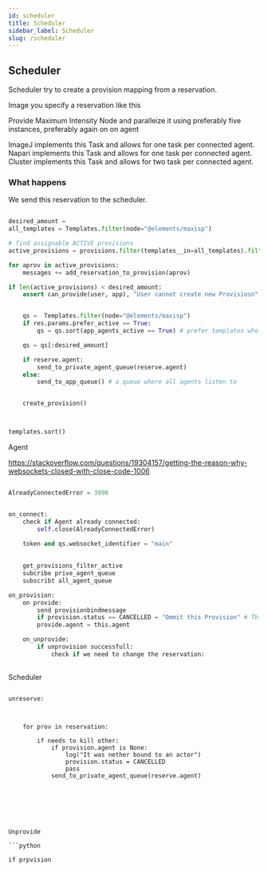 ```yaml
---
id: scheduler
title: Scheduler
sidebar_label: Scheduler
slug: /scheduler
---
```


## Scheduler

Scheduler try to create a provision mapping from a reservation.

Image you specify a reservation like this

Provide Maximum Intensity Node and paralleize it using preferably
five instances, preferably again on on agent


ImageJ implements this Task and allows for one task per connected agent.
Napari implements this Task and allows for one task per connected agent.
Cluster implements this Task and allows for two task per connected agent.

### What happens

We send this reservation to the scheduler.

``` python

desired_amount =
all_templates = Templates.filter(node="@elements/maxisp")

# find assignable ACTIVE provisions
active_provisions = provisions.filter(templates__in=all_templates).filter(active=true).assignable_for(user=reservation.user, app=reservaion.app)

for aprov in active_provisions:
    messages += add_reservation_to_provision(aprov)

if len(active_provisions) < desired_amount:
    assert can_provide(user, app), "User cannot create new Provisiosn"


    qs =  Templates.filter(node="@elements/maxisp")
    if res.params.prefer_active == True:
        qs = qs.sort(app_agents_active == True) # prefer templates who have an app with at least on active agent

    qs = qs[:desired_amount]

    if reserve.agent:
        send_to_private_agent_queue(reserve.agent)
    else:
        send_to_app_queue() # a queue where all agents listen to


    create_provision()



templates.sort()

```

Agent

https://stackoverflow.com/questions/19304157/getting-the-reason-why-websockets-closed-with-close-code-1006

```python

AlreadyConnectedError = 3990


on_connect:
    check if Agent already connected:
        self.close(AlreadyConnectedError)

    token and qs.websocket_identifier = "main"
    
    
    get_provisions_filter_active
    subcribe prive_agent_queue
    subscribt all_agent_queue

on_provision:
    on provide:
        send provisionbindmessage
        if provision.status == CANCELLED = "Ommit this Provision" # This is a race condition catcher because it could still be in the queue
        provide.agent = this.agent

    on_unprovide:
        if unprovision successfull:
            check if we need to change the reservation:
                

````

Scheduler

```

unreserve:



    for prov in reservation:

        if needs to kill other:
            if provision.agent is None: 
                log("It was nether bound to an actor")
                provision.status = CANCELLED
                pass
            send_to_private_agent_queue(reserve.agent)        







Unprovide

```python

if prpvision





```
